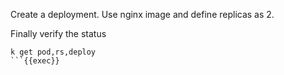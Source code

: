 
Create a deployment. Use nginx image and define replicas as 2.



Finally verify the status

```
k get pod,rs,deploy
```{{exec}}
